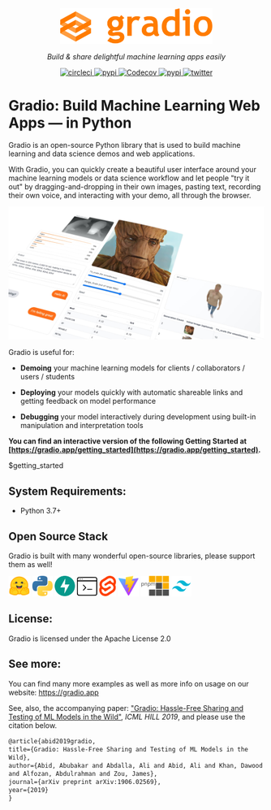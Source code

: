 <p align="center">
  <a href="https://gradio.app"><img src="readme_files/gradio.svg" alt="gradio" width=300></a> 
</p>
<p align="center">
    <em>Build & share delightful machine learning apps easily</em>
<p align="center">
<a href="https://circleci.com/gh/gradio-app/gradio" target="_blank">
    <img src="https://circleci.com/gh/gradio-app/gradio.svg?style=svg" alt="circleci">
</a>
<a href="https://badge.fury.io/py/gradio" target="_blank">
    <img src="https://badge.fury.io/py/gradio.svg" alt="pypi">
</a>
<a href="https://codecov.io/gh/gradio-app/gradio/branch/master/graph/badge.svg?token=NNVPX9KEGS" target="_blank">
    <img src="https://codecov.io/gh/gradio-app/gradio/branch/master/graph/badge.svg?token=NNVPX9KEGS" alt="Codecov">
</a>
<a href="https://pypi.org/project/gradio/" target="_blank">
    <img src="https://img.shields.io/pypi/dm/gradio" alt="pypi">
</a>
<a href="https://twitter.com/gradio " target="_blank">
    <img src="https://img.shields.io/twitter/follow/gradio.svg?style=social&label=Follow" alt="twitter">
</a>
</p>

# Gradio: Build Machine Learning Web Apps — in Python

Gradio is an open-source Python library that is used to build machine learning and data science demos and web applications.

With Gradio, you can quickly create a beautiful user interface around your machine learning models or data science workflow and let people "try it out" by dragging-and-dropping in their own images,
pasting text, recording their own voice, and interacting with your demo, all through the browser.

![Interface montage](readme_files/header-image.jpg)

Gradio is useful for:

* **Demoing** your machine learning models for clients / collaborators / users / students

* **Deploying** your models quickly with automatic shareable links and getting feedback on model performance

* **Debugging** your model interactively during development using built-in manipulation and interpretation tools

**You can find an interactive version of the following Getting Started at [https://gradio.app/getting_started](https://gradio.app/getting_started).**

$getting_started

## System Requirements:

- Python 3.7+

## Open Source Stack

Gradio is built with many wonderful open-source libraries, please support them as well!
<p>
<a href="https://hf.co/"><img src="readme_files/huggingface_mini.svg" alt="huggingface" height=40></a>
<a href="https://www.python.org/"><img src="readme_files/python.svg" alt="python" height=40></a>
<a href="https://fastapi.tiangolo.com/"><img src="readme_files/fastapi.svg" alt="fastapi" height=40></a>
<a href="https://github.com/encode/"><img src="readme_files/encode.svg" alt="encode" height=40></a>
<a href="https://svelte.dev"><img src="readme_files/svelte.svg" alt="svelte" height=40></a>
<a href="https://vitejs.dev/"><img src="readme_files/vite.svg" alt="vite" height=40></a>
<a href="https://pnpm.io/"><img src="readme_files/pnpm.svg" alt="pnpm" height=40></a>
<a href="https://tailwindcss.com/"><img src="readme_files/tailwind.svg" alt="tailwind" height=40></a>
</p>

## License:

Gradio is licensed under the Apache License 2.0

## See more:

You can find many more examples as well as more info on usage on our website: https://gradio.app

See, also, the accompanying paper: ["Gradio: Hassle-Free Sharing and Testing of ML Models in the Wild"](https://arxiv.org/pdf/1906.02569.pdf), *ICML HILL 2019*, and please use the citation below.

```
@article{abid2019gradio,
title={Gradio: Hassle-Free Sharing and Testing of ML Models in the Wild},
author={Abid, Abubakar and Abdalla, Ali and Abid, Ali and Khan, Dawood and Alfozan, Abdulrahman and Zou, James},
journal={arXiv preprint arXiv:1906.02569},
year={2019}
}
```
